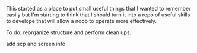 This started as a place to put small useful things that I wanted to remember easily but I'm starting to think that I should turn it into a repo of useful skills to develope that will allow a noob to operate more effectively. 

To do: 
reorganize structure and perform clean ups. 

add scp and screen info 
